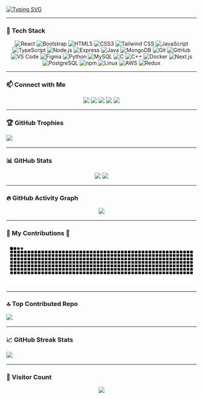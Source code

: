 [![Typing SVG](https://readme-typing-svg.herokuapp.com?font=Ubuntu&weight=800&size=50&pause=500&color=BA55D3&background=F7FFAC00&center=true&vCenter=true&width=1080&height=300&lines=%E2%9C%8B+Hi+there!;I+am+Al+Amin!;A+Full+Stack+Developer+%26+Learner!;Welcome+to+my+profile!+%E2%9A%A1%F0%9F%94%A5)](https://git.io/typing-svg)

---

### 🚀 Tech Stack

<div align="center">
  <img src="https://cdn.jsdelivr.net/gh/devicons/devicon/icons/react/react-original.svg" height="40" alt="React" />
  <img src="https://cdn.jsdelivr.net/gh/devicons/devicon/icons/bootstrap/bootstrap-original.svg" height="40" alt="Bootstrap" />
  <img src="https://cdn.jsdelivr.net/gh/devicons/devicon/icons/html5/html5-original.svg" height="40" alt="HTML5" />
  <img src="https://cdn.jsdelivr.net/gh/devicons/devicon/icons/css3/css3-original.svg" height="40" alt="CSS3" />
  <img src="https://skillicons.dev/icons?i=tailwind" height="40" alt="Tailwind CSS" />
  <img src="https://cdn.jsdelivr.net/gh/devicons/devicon/icons/javascript/javascript-original.svg" height="40" alt="JavaScript" />
  <img src="https://cdn.jsdelivr.net/gh/devicons/devicon/icons/typescript/typescript-original.svg" height="40" alt="TypeScript" />
  <img src="https://cdn.jsdelivr.net/gh/devicons/devicon/icons/nodejs/nodejs-original.svg" height="40" alt="Node.js" />
  <img src="https://cdn.jsdelivr.net/gh/devicons/devicon/icons/express/express-original.svg" height="40" alt="Express" />
  <img src="https://cdn.jsdelivr.net/gh/devicons/devicon/icons/java/java-original.svg" height="40" alt="Java" />
  <img src="https://cdn.jsdelivr.net/gh/devicons/devicon/icons/mongodb/mongodb-original.svg" height="40" alt="MongoDB" />
  <img src="https://cdn.jsdelivr.net/gh/devicons/devicon/icons/git/git-original.svg" height="40" alt="Git" />
  <img src="https://cdn.jsdelivr.net/gh/devicons/devicon/icons/github/github-original.svg" height="40" alt="GitHub" />
  <img src="https://cdn.jsdelivr.net/gh/devicons/devicon/icons/vscode/vscode-original.svg" height="40" alt="VS Code" />
  <img src="https://cdn.jsdelivr.net/gh/devicons/devicon/icons/figma/figma-original.svg" height="40" alt="Figma" />
  <img src="https://cdn.jsdelivr.net/gh/devicons/devicon/icons/python/python-original.svg" height="40" alt="Python" />
  <img src="https://cdn.jsdelivr.net/gh/devicons/devicon/icons/mysql/mysql-original.svg" height="40" alt="MySQL" />
  <img src="https://cdn.jsdelivr.net/gh/devicons/devicon/icons/c/c-original.svg" height="40" alt="C" />
  <img src="https://cdn.jsdelivr.net/gh/devicons/devicon/icons/cplusplus/cplusplus-original.svg" height="40" alt="C++" />
  <img src="https://skillicons.dev/icons?i=docker" height="40" alt="Docker" />
  <img src="https://cdn.jsdelivr.net/gh/devicons/devicon/icons/nextjs/nextjs-original.svg" height="40" alt="Next.js" />
  <img src="https://cdn.jsdelivr.net/gh/devicons/devicon/icons/postgresql/postgresql-original.svg" height="40" alt="PostgreSQL" />
  <img src="https://cdn.jsdelivr.net/gh/devicons/devicon/icons/npm/npm-original-wordmark.svg" height="40" alt="npm" />
  <img src="https://cdn.jsdelivr.net/gh/devicons/devicon/icons/linux/linux-original.svg" height="40" alt="Linux" />
  <img src="https://skillicons.dev/icons?i=aws" height="40" alt="AWS" />
  <img src="https://cdn.jsdelivr.net/gh/devicons/devicon/icons/redux/redux-original.svg" height="40" alt="Redux" />
</div>

---

### 📫 Connect with Me

<div align="center">
  <a href="https://linkedin.com/in/connect-alamin"><img src="https://img.shields.io/static/v1?message=LinkedIn&logo=linkedin&label=&color=0077B5&logoColor=white&labelColor=&style=for-the-badge" height="30"/></a>
  <a href="mailto:connect.alamin@outlook.com"><img src="https://img.shields.io/static/v1?message=Gmail&logo=gmail&label=&color=D14836&logoColor=white&labelColor=&style=for-the-badge" height="30"/></a>
  <a href="https://wa.me/your-number"><img src="https://img.shields.io/static/v1?message=WhatsApp&logo=whatsapp&label=&color=25D366&logoColor=white&labelColor=&style=for-the-badge" height="30"/></a>
  <a href="https://t.me/your-telegram"><img src="https://img.shields.io/static/v1?message=Telegram&logo=telegram&label=&color=2CA5E0&logoColor=white&labelColor=&style=for-the-badge" height="30"/></a>
  <a href="https://connect-alamin.vercel.app"><img src="https://img.shields.io/static/v1?message=Portfolio&logo=githubpages&label=&color=222222&logoColor=white&labelColor=&style=for-the-badge" height="30"/></a>
</div>

---

### 🏆 GitHub Trophies
![](https://github-profile-trophy.vercel.app/?username=connectalamin&theme=dracula&no-frame=false&no-bg=false&margin-w=4)

---

### 📊 GitHub Stats

<div align="center">
  <img src="https://github-readme-stats.vercel.app/api/top-langs?username=connectalamin&layout=compact&theme=dracula&langs_count=6&hide_border=false" height="150"/>
  <img src="https://github-readme-stats.vercel.app/api?username=connectalamin&show_icons=true&count_private=true&theme=dracula&hide_border=false" height="150"/>
</div>

---

### 🔥 GitHub Activity Graph

<div align="center">
  <img src="https://github-readme-activity-graph.vercel.app/graph?username=connectalamin&theme=dracula&area=true&radius=16" height="300"/>
</div>

---

### 🐍 My Contributions 🐍

<div align="center">
    <img alt="snake eating my contributions" src="https://github.com/connectalamin/connectalamin/blob/output/github-contribution-grid-snake.svg" />
</div>

---

### 🔝 Top Contributed Repo
![](https://github-contributor-stats.vercel.app/api?username=connectalamin&limit=5&theme=dark&combine_all_yearly_contributions=true)

---

### 📈 GitHub Streak Stats
![](https://github-readme-streak-stats.herokuapp.com/?user=connectalamin&theme=dracula&hide_border=false)

---

### 👀 Visitor Count

<div align="center">
  <img src="https://profile-counter.glitch.me/connectalamin/count.svg?" />
</div>
